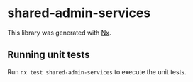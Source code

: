 # shared-admin-services

This library was generated with [Nx](https://nx.dev).

## Running unit tests

Run `nx test shared-admin-services` to execute the unit tests.
